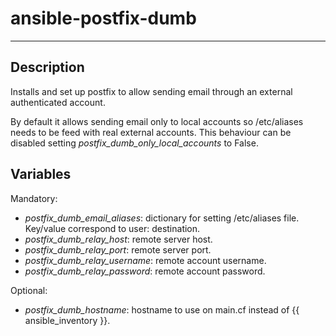 # ansible-postfix-dumb
* * *

## Description

Installs and set up postfix to allow sending email through an external authenticated account.

By default it allows sending email only to local accounts so /etc/aliases needs to be feed with real external accounts. This behaviour can be disabled setting _postfix_dumb_only_local_accounts_ to False.

## Variables

Mandatory:

- _postfix_dumb_email_aliases_: dictionary for setting /etc/aliases file. Key/value correspond to user: destination.
- _postfix_dumb_relay_host_: remote server host.
- _postfix_dumb_relay_port_: remote server port.
- _postfix_dumb_relay_username_: remote account username.
- _postfix_dumb_relay_password_: remote account password.

Optional:
- _postfix_dumb_hostname_: hostname to use on main.cf instead of {{ ansible_inventory }}.
